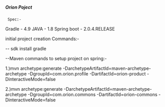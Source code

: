 ##### Orion Poject #######
     
     Spec:-

Gradle         - 4.9
JAVA           - 1.8
Spring boot    - 2.0.4.RELEASE

  initial project creation Commands:-
    

-- sdk install gradle


--Maven commands to  setup  project on  spring:-

1.)mvn archetype:generate -DarchetypeArtifactId=maven-archetype-archetype -DgroupId=com.orion.profile -DartifactId=orion-product -DinteractiveMode=false


2.)mvn archetype:generate -DarchetypeArtifactId=maven-archetype-archetype -DgroupId=com.orion.commons -DartifactId=orion-commons -DinteractiveMode=false
    